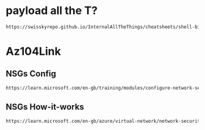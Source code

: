 # payload all the T?
```sh
https://swisskyrepo.github.io/InternalAllTheThings/cheatsheets/shell-bind-cheatsheet/#powershell
```

# Az104Link

## NSGs Config

```sh
https://learn.microsoft.com/en-gb/training/modules/configure-network-security-groups/
```

## NSGs How-it-works

```sh
https://learn.microsoft.com/en-gb/azure/virtual-network/network-security-group-how-it-works
```
